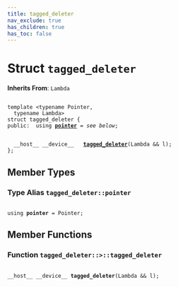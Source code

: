 ```yaml
---
title: tagged_deleter
nav_exclude: true
has_children: true
has_toc: false
---
```


# Struct `tagged_deleter`

**Inherits From**:
`Lambda`

<code class="doxybook">
<span>template &lt;typename Pointer,</span>
<span>&nbsp;&nbsp;typename Lambda&gt;</span>
<span>struct tagged&#95;deleter {</span>
<span>public:</span><span>&nbsp;&nbsp;using <b><a href="/api/classes/structtagged__deleter.html#using-pointer">pointer</a></b> = <i>see below</i>;</span>
<br>
<span>&nbsp;&nbsp;__host__ __device__ </span><span>&nbsp;&nbsp;<b><a href="/api/classes/structtagged__deleter.html#function-tagged_deleter">tagged&#95;deleter</a></b>(Lambda && l);</span>
<span>};</span>
</code>

## Member Types

<h3 id="using-pointer">
Type Alias <code>tagged&#95;deleter::pointer</code>
</h3>

<code class="doxybook">
<span>using <b>pointer</b> = Pointer;</span></code>

## Member Functions

<h3 id="function-tagged_deleter">
Function <code>tagged&#95;deleter::&gt;::tagged&#95;deleter</code>
</h3>

<code class="doxybook">
<span>__host__ __device__ </span><span><b>tagged_deleter</b>(Lambda && l);</span></code>

